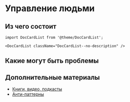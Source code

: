 # Управление людьми

## Из чего состоит

```mdx-code-block
import DocCardList from '@theme/DocCardList';

<DocCardList className="DocCardList--no-description" />
```

## Какие могут быть проблемы

## Дополнительные материалы
* [Книги, видео, подкасты](/docs/profession/good-to-know)
* [Анти-паттерны](/docs/profession/antipatterns)
